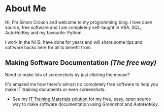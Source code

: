 # About Me
Hi, I'm Simon Crouch and welcome to my programming blog.
I love open source, free software and I am completely self-taught in VBA, SQL, AutoHotKey and my favourite: Python.

I work in the NHS, have done for years and will share some tips and software hacks here for all to benefit from.

## Making Software Documentation _(The free way)_
Need to make lots of screenshots by just clicking the mouse?  

It's amazed me how there's almost no completely free software to help you make IT training documents or even screenshots. 
* See my [IT Training Materials solution](https://mrsimonc.github.io/Making-Software-Documentation/) for my free, easy, open source way to make software documentation using _Greenshot_ and _AutoHotKey_.

